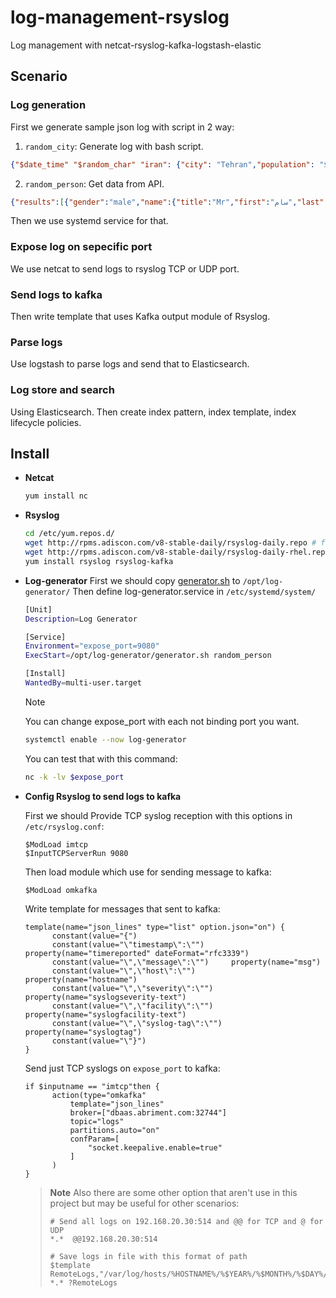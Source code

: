 # log-management-rsyslog
Log management with netcat-rsyslog-kafka-logstash-elastic

## Scenario
### Log generation
First we generate sample json log with script in 2 way:
1. `random_city`: Generate log with bash script.
  ```json
  {"$date_time" "$random_char" "iran": {"city": "Tehran","population": "$population","men": "$(($population*$percentage/100))","women": "$(($population*(100-$percentage)/100))","hOffset": "$(($population*2))","vOffset": "100","weather": "$sun"}
  ```

2. `random_person`: Get data from API.
  ```json
  {"results":[{"gender":"male","name":{"title":"Mr","first":"سام","last":"نجاتی"},"location":{"street":{"number":5093,"name":"شهید آرش مهر"},"city":"اراک","state":"سیستان و بلوچستان","country":"Iran","postcode":85524,"coordinates":{"latitude":"14.8221","longitude":"-66.8774"},"timezone":{"offset":"-5:00","description":"Eastern Time (US & Canada), Bogota, Lima"}},"email":"sm.njty@example.com","login":{"uuid":"6a38607d-4498-492f-93ca-369819d90283","username":"smallostrich271","password":"circus","salt":"prLILh0M","md5":"dfafa1f6203c7589964d8e39d1dc4beb","sha1":"21996887ab6481a45e9694e6bc9281bf93fc214f","sha256":"c26345cd8199200d0016a03de687a7428df7d6c348a0ce5ec1260b4b3b1ead8b"},"dob":{"date":"1967-09-05T20:28:25.316Z","age":56},"registered":{"date":"2013-11-30T11:00:16.765Z","age":9},"phone":"006-85015204","cell":"0902-142-6178","id":{"name":"","value":null},"picture":{"large":"https://randomuser.me/api/portraits/men/50.jpg","medium":"https://randomuser.me/api/portraits/med/men/50.jpg","thumbnail":"https://randomuser.me/api/portraits/thumb/men/50.jpg"},"nat":"IR"}],"info":{"seed":"834d64feb14ac0ec","results":1,"page":1,"version":"1.4"}}
  ```

Then we use systemd service for that.

### Expose log on sepecific port
We use netcat to send logs to rsyslog TCP or UDP port.

### Send logs to kafka
Then write template that uses Kafka output module of Rsyslog.

### Parse logs
Use logstash to parse logs and send that to Elasticsearch.

### Log store and search
Using Elasticsearch. Then create index pattern, index template, index lifecycle policies.

## Install
- **Netcat**
  ```bash
  yum install nc
  ```
  
- **Rsyslog**
  ```bash
  cd /etc/yum.repos.d/
  wget http://rpms.adiscon.com/v8-stable-daily/rsyslog-daily.repo # for CentOS 7,8,9
  wget http://rpms.adiscon.com/v8-stable-daily/rsyslog-daily-rhel.repo # for RHEL 7,8,9
  yum install rsyslog rsyslog-kafka
  ```

- **Log-generator**
  First we should copy [generator.sh](./generator.sh) to `/opt/log-generator/`
  Then define log-generator.service in `/etc/systemd/system/`
  ```bash
  [Unit]
  Description=Log Generator
  
  [Service]
  Environment="expose_port=9080"
  ExecStart=/opt/log-generator/generator.sh random_person

  [Install]
  WantedBy=multi-user.target
  ```

  > [!NOTE]  
  > You can change expose_port with each not binding port you want. 
  
  ```bash
  systemctl enable --now log-generator
  ```
  You can test that with this command:
  ```bash
  nc -k -lv $expose_port
  ```

- **Config Rsyslog to send logs to kafka**

  First we should Provide TCP syslog reception with this options in `/etc/rsyslog.conf`:
  ```
  $ModLoad imtcp
  $InputTCPServerRun 9080
  ```

  Then load module which use for sending message to kafka:
  ```
  $ModLoad omkafka
  ```

  Write template for messages that sent to kafka:
  ```
  template(name="json_lines" type="list" option.json="on") {
        constant(value="{")
        constant(value="\"timestamp\":\"")      property(name="timereported" dateFormat="rfc3339")
        constant(value="\",\"message\":\"")     property(name="msg")
        constant(value="\",\"host\":\"")        property(name="hostname")
        constant(value="\",\"severity\":\"")    property(name="syslogseverity-text")
        constant(value="\",\"facility\":\"")    property(name="syslogfacility-text")
        constant(value="\",\"syslog-tag\":\"")  property(name="syslogtag")
        constant(value="\"}")
  }
  ```

  Send just TCP syslogs on `expose_port` to kafka:
  ```
  if $inputname == "imtcp"then {
        action(type="omkafka"
            template="json_lines"
            broker=["dbaas.abriment.com:32744"]
            topic="logs"
            partitions.auto="on"
            confParam=[
                "socket.keepalive.enable=true"
            ]
        )
  }
  ```

  > **Note**
  > Also there are some other option that aren't use in this project but may be useful for other scenarios:
  > ```
  > # Send all logs on 192.168.20.30:514 and @@ for TCP and @ for UDP
  > *.*  @@192.168.20.30:514
  > ```
  > ```
  > # Save logs in file with this format of path
  > $template RemoteLogs,"/var/log/hosts/%HOSTNAME%/%$YEAR%/%$MONTH%/%$DAY%/syslog.log"
  > *.* ?RemoteLogs
  > ```
